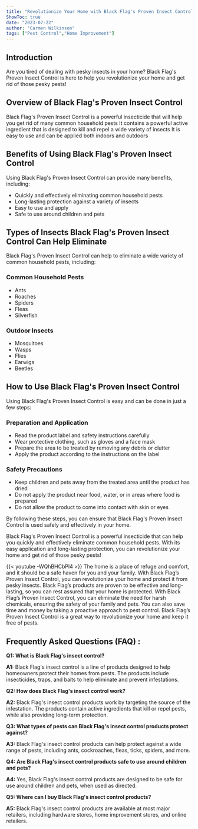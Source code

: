 ```yaml
---
title: "Revolutionize Your Home with Black Flag's Proven Insect Control!"
ShowToc: true 
date: "2023-07-22"
author: "Carmen Wilkinson" 
tags: ["Pest Control","Home Improvement"]
---
```

## Introduction 
Are you tired of dealing with pesky insects in your home? Black Flag's Proven Insect Control is here to help you revolutionize your home and get rid of those pesky pests!

## Overview of Black Flag's Proven Insect Control
Black Flag's Proven Insect Control is a powerful insecticide that will help you get rid of many common household pests It contains a powerful active ingredient that is designed to kill and repel a wide variety of insects It is easy to use and can be applied both indoors and outdoors

## Benefits of Using Black Flag's Proven Insect Control
Using Black Flag's Proven Insect Control can provide many benefits, including: 
- Quickly and effectively eliminating common household pests 
- Long-lasting protection against a variety of insects 
- Easy to use and apply 
- Safe to use around children and pets 

## Types of Insects Black Flag's Proven Insect Control Can Help Eliminate 
Black Flag's Proven Insect Control can help to eliminate a wide variety of common household pests, including: 

### Common Household Pests 
- Ants 
- Roaches 
- Spiders 
- Fleas 
- Silverfish 

### Outdoor Insects 
- Mosquitoes 
- Wasps 
- Flies 
- Earwigs 
- Beetles 

## How to Use Black Flag's Proven Insect Control
Using Black Flag's Proven Insect Control is easy and can be done in just a few steps: 

### Preparation and Application 
- Read the product label and safety instructions carefully 
- Wear protective clothing, such as gloves and a face mask 
- Prepare the area to be treated by removing any debris or clutter 
- Apply the product according to the instructions on the label 

### Safety Precautions 
- Keep children and pets away from the treated area until the product has dried 
- Do not apply the product near food, water, or in areas where food is prepared 
- Do not allow the product to come into contact with skin or eyes 

By following these steps, you can ensure that Black Flag's Proven Insect Control is used safely and effectively in your home. 

Black Flag's Proven Insect Control is a powerful insecticide that can help you quickly and effectively eliminate common household pests. With its easy application and long-lasting protection, you can revolutionize your home and get rid of those pesky pests!

{{< youtube -WQhBHCbPl4 >}} 
The home is a place of refuge and comfort, and it should be a safe haven for you and your family. With Black Flag’s Proven Insect Control, you can revolutionize your home and protect it from pesky insects. Black Flag’s products are proven to be effective and long-lasting, so you can rest assured that your home is protected. With Black Flag’s Proven Insect Control, you can eliminate the need for harsh chemicals, ensuring the safety of your family and pets. You can also save time and money by taking a proactive approach to pest control. Black Flag’s Proven Insect Control is a great way to revolutionize your home and keep it free of pests.

## Frequently Asked Questions (FAQ) :
**Q1: What is Black Flag's insect control?**

**A1:** Black Flag's insect control is a line of products designed to help homeowners protect their homes from pests. The products include insecticides, traps, and baits to help eliminate and prevent infestations. 

**Q2: How does Black Flag's insect control work?**

**A2:** Black Flag's insect control products work by targeting the source of the infestation. The products contain active ingredients that kill or repel pests, while also providing long-term protection. 

**Q3: What types of pests can Black Flag's insect control products protect against?**

**A3:** Black Flag's insect control products can help protect against a wide range of pests, including ants, cockroaches, fleas, ticks, spiders, and more. 

**Q4: Are Black Flag's insect control products safe to use around children and pets?**

**A4:** Yes, Black Flag's insect control products are designed to be safe for use around children and pets, when used as directed. 

**Q5: Where can I buy Black Flag's insect control products?**

**A5:** Black Flag's insect control products are available at most major retailers, including hardware stores, home improvement stores, and online retailers.



